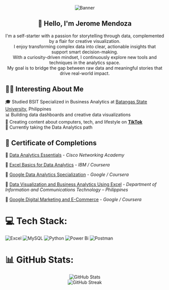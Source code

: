 <p align="center">
  <img src="C:\Users\miles\Downloads\Untitled design.png" alt="Banner" />
</p>

<h2 align="center">👋 Hello, I'm Jerome Mendoza</h2>

<p align="center">
  I'm a self-starter with a passion for storytelling through data, complemented by a flair for creative visualization. <br>
  I enjoy transforming complex data into clear, actionable insights that support smart decision-making. <br>
  With a curiosity-driven mindset, I continuously explore new tools and techniques in the analytics space. <br>
  My goal is to bridge the gap between raw data and meaningful stories that drive real-world impact.
</p>


## 🧑‍💻 Interesting About Me

🎓 Studied BSIT Specialized in Business Analytics at  [Batangas State University](https://batstate-u.edu.ph), Philippines </br>
📊 Building data dashboards and creative data visualizations  
🎥 Creating content about computers, tech, and lifestyle on [**TikTok**](www.tiktok.com/@curvs_crypt)  
🧠 Currently taking the Data Analytics path


## 🏅 Certificate of Completions

📜 [Data Analytics Essentials](https://www.credly.com/badges/929e2dfc-98de-46e6-b9d9-2387e7d1be05/linked_in_profile) - *Cisco Networking Academy*

📜 [Excel Basics for Data Analytics](https://www.coursera.org/account/accomplishments/verify/5H2U1LY3Z3NX) - *IBM / Coursera*

📜 [Google Data Analytics Specialization](https://www.coursera.org/account/accomplishments/specialization/ZG9RT2ZGPCSX) - *Google / Coursera*

📜 [Data Visualization and Business Analytics Using Excel](https://www.linkedin.com/in/jerome-mendoza-6b4082262/details/certifications/1741917442121/single-media-viewer/?profileId=ACoAAEBwOWgBpsgS6AtmKnoxyVGw51DvOKsn88E) - *Department of Information and Communications Technology – Philippines*

📜 [Google Digital Marketing and E-Commerce](https://www.coursera.org/account/accomplishments/specialization/EYAYEW0GRJ9A) - *Google / Coursera*

 


# 💻 Tech Stack:
![Excel](https://img.shields.io/badge/Microsoft%20Excel-217346?style=for-the-badge&logo=microsoft-excel&logoColor=white) ![MySQL](https://img.shields.io/badge/mysql-4479A1.svg?style=for-the-badge&logo=mysql&logoColor=white) ![Python](https://img.shields.io/badge/python-3670A0?style=for-the-badge&logo=python&logoColor=ffdd54) ![Power Bi](https://img.shields.io/badge/power_bi-F2C811?style=for-the-badge&logo=powerbi&logoColor=black) ![Postman](https://img.shields.io/badge/Postman-FF6C37?style=for-the-badge&logo=postman&logoColor=white)
# 📊 GitHub Stats:
<p align="center">
  <img src="https://github-readme-stats.vercel.app/api?username=Jerome-analyst&theme=dark&hide_border=true&include_all_commits=false&count_private=false" alt="GitHub Stats" />
  <br/>
  <img src="https://nirzak-streak-stats.vercel.app/?user=Jerome-analyst&theme=dark&hide_border=true" alt="GitHub Streak" />
</p>
